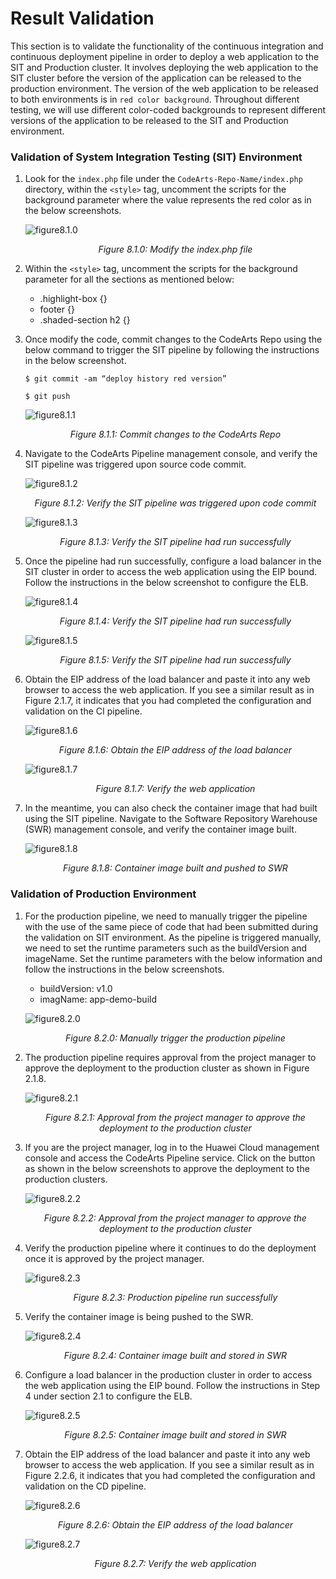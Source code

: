 # Result Validation

This section is to validate the functionality of the continuous integration and continuous deployment pipeline in order to deploy a web application to the SIT and Production cluster. It involves deploying the web application to the SIT cluster before the version of the application can be released to the production environment. The version of the web application to be released to both environments is in ```red color background```. Throughout different testing, we will use different color-coded backgrounds to represent different versions of the application to be released to the SIT and Production environment.

###	Validation of System Integration Testing (SIT) Environment
1. Look for the ```index.php``` file under the ```CodeArts-Repo-Name/index.php``` directory, within the ```<style>``` tag, uncomment the scripts for the background parameter where the value represents the red color as in the below screenshots.

    ![figure8.1.0](./images/8.1.0.png)

    *<p align="center"> Figure 8.1.0: Modify the index.php file </p>*

2. Within the ```<style>``` tag, uncomment the scripts for the background parameter for all the sections as mentioned below:
    * .highlight-box {}
    * footer {}
    * .shaded-section h2 {}

3. Once modify the code, commit changes to the CodeArts Repo using the below command to trigger the SIT pipeline by following the instructions in the below screenshot.

    ```$ git commit -am “deploy history red version”```

    ```$ git push```

    ![figure8.1.1](./images/8.1.1.png)

    *<p align="center"> Figure 8.1.1: Commit changes to the CodeArts Repo </p>*

4. Navigate to the CodeArts Pipeline management console, and verify the SIT pipeline was triggered upon source code commit.

    ![figure8.1.2](./images/8.1.2.png)

    *<p align="center"> Figure 8.1.2: Verify the SIT pipeline was triggered upon code commit </p>*
    
    ![figure8.1.3](./images/8.1.3.png)

    *<p align="center"> Figure 8.1.3: Verify the SIT pipeline had run successfully </p>*

5. Once the pipeline had run successfully, configure a load balancer in the SIT cluster in order to access the web application using the EIP bound. Follow the instructions in the below screenshot to configure the ELB.

    ![figure8.1.4](./images/8.1.4.png)

    *<p align="center"> Figure 8.1.4: Verify the SIT pipeline had run successfully </p>*

    ![figure8.1.5](./images/8.1.5.png)

    *<p align="center"> Figure 8.1.5: Verify the SIT pipeline had run successfully </p>*

6. Obtain the EIP address of the load balancer and paste it into any web browser to access the web application. If you see a similar result as in Figure 2.1.7, it indicates that you had completed the configuration and validation on the CI pipeline.

    ![figure8.1.6](./images/8.1.6.png)

    *<p align="center"> Figure 8.1.6: Obtain the EIP address of the load balancer </p>*

    ![figure8.1.7](./images/8.1.7.png)

    *<p align="center"> Figure 8.1.7: Verify the web application </p>*

7. In the meantime, you can also check the container image that had built using the SIT pipeline. Navigate to the Software Repository Warehouse (SWR) management console, and verify the container image built.

    ![figure8.1.8](./images/8.1.8.png)

    *<p align="center"> Figure 8.1.8: Container image built and pushed to SWR </p>*

### Validation of Production Environment

1. For the production pipeline, we need to manually trigger the pipeline with the use of the same piece of code that had been submitted during the validation on SIT environment. As the pipeline is triggered manually, we need to set the runtime parameters such as the buildVersion and imageName. Set the runtime parameters with the below information and follow the instructions in the below screenshots.

    * buildVersion: v1.0
    * imagName: app-demo-build

    ![figure8.2.0](./images/8.2.0.png)

    *<p align="center"> Figure 8.2.0: Manually trigger the production pipeline </p>*

2. The production pipeline requires approval from the project manager to approve the deployment to the production cluster as shown in Figure 2.1.8.

    ![figure8.2.1](./images/8.2.1.png)

    *<p align="center"> Figure 8.2.1: Approval from the project manager to approve the deployment to the production cluster </p>*

3. If you are the project manager, log in to the Huawei Cloud management console and access the CodeArts Pipeline service. Click on the button as shown in the below screenshots to approve the deployment to the production clusters.

    ![figure8.2.2](./images/8.2.2.png)

    *<p align="center"> Figure 8.2.2: Approval from the project manager to approve the deployment to the production cluster </p>*

4. Verify the production pipeline where it continues to do the deployment once it is approved by the project manager.

    ![figure8.2.3](./images/8.2.3.png)

    *<p align="center"> Figure 8.2.3: Production pipeline run successfully </p>*

5. Verify the container image is being pushed to the SWR.

    ![figure8.2.4](./images/8.2.4.png)

    *<p align="center"> Figure 8.2.4: Container image built and stored in SWR </p>*

6. Configure a load balancer in the production cluster in order to access the web application using the EIP bound. Follow the instructions in Step 4 under section 2.1 to configure the ELB.
 
    ![figure8.2.5](./images/8.2.5.png)

    *<p align="center"> Figure 8.2.5: Container image built and stored in SWR </p>*

7. Obtain the EIP address of the load balancer and paste it into any web browser to access the web application. If you see a similar result as in Figure 2.2.6, it indicates that you had completed the configuration and validation on the CD pipeline.

    ![figure8.2.6](./images/8.2.6.png)

    *<p align="center"> Figure 8.2.6: Obtain the EIP address of the load balancer </p>*

    ![figure8.2.7](./images/8.2.7.png)

    *<p align="center"> Figure 8.2.7: Verify the web application </p>*